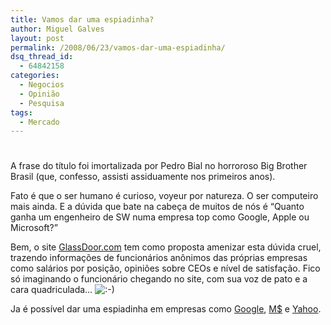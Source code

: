 ```yaml
---
title: Vamos dar uma espiadinha?
author: Miguel Galves
layout: post
permalink: /2008/06/23/vamos-dar-uma-espiadinha/
dsq_thread_id:
  - 64842158
categories:
  - Negocios
  - Opinião
  - Pesquisa
tags:
  - Mercado
---
```

# 

A frase do título foi imortalizada por Pedro Bial no horroroso Big Brother Brasil (que, confesso, assisti assiduamente nos primeiros anos).

Fato é que o ser humano é curioso, voyeur por natureza. O ser computeiro mais ainda. E a dúvida que bate na cabeça de muitos de nós é “Quanto ganha um engenheiro de SW numa empresa top como Google, Apple ou Microsoft?”

Bem, o site [GlassDoor.com][1] tem como proposta amenizar esta dúvida cruel, trazendo informações de funcionários anônimos das próprias empresas como salários por posição, opiniões sobre CEOs e nível de satisfação. Fico só imaginando o funcionário chegando no site, com sua voz de pato e a cara quadriculada… ![:-)][2] 

 [1]: http://www.glassdoor.com/
 [2]: http://log4dev.com/wp-includes/images/smilies/icon_smile.gif

Ja é possível dar uma espiadinha em empresas como [Google][3], [M$][4] e [Yahoo][5].

 [3]: http://www.glassdoor.com/Salaries/Google-Salaries-E9079.htm
 [4]: http://www.glassdoor.com/Salaries/Microsoft-Salaries-E1651.htm
 [5]: http://www.glassdoor.com/Salaries/Yahoo-Salaries-E5807.htm